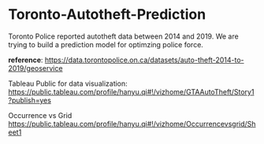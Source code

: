 # Toronto-Autotheft-Prediction
Toronto Police reported autotheft data between 2014 and 2019. We are trying to build a prediction model for optimzing police force.

__reference__: https://data.torontopolice.on.ca/datasets/auto-theft-2014-to-2019/geoservice

Tableau Public for data visualization: https://public.tableau.com/profile/hanyu.qi#!/vizhome/GTAAutoTheft/Story1?publish=yes

Occurrence vs Grid https://public.tableau.com/profile/hanyu.qi#!/vizhome/Occurrencevsgrid/Sheet1

